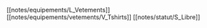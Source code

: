 [[notes/equipements/L_Vetements]] [[notes/equipements/vetements/V_Tshirts]] [[notes/statut/S_Libre]]